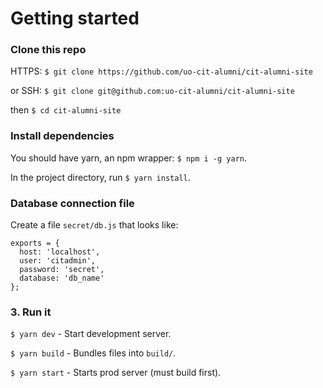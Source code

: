 # Getting started

### Clone this repo
HTTPS: `$ git clone https://github.com/uo-cit-alumni/cit-alumni-site`

or SSH: `$ git clone git@github.com:uo-cit-alumni/cit-alumni-site`

then `$ cd cit-alumni-site`

### Install dependencies
You should have yarn, an npm wrapper: `$ npm i -g yarn`.

In the project directory, run `$ yarn install`.

### Database connection file
Create a file `secret/db.js` that looks like:

```
exports = {
  host: 'localhost',
  user: 'citadmin',
  password: 'secret',
  database: 'db_name'
};
```
### 3. Run it
`$ yarn dev` - Start development server.

`$ yarn build` - Bundles files into `build/`.

`$ yarn start` - Starts prod server (must build first).
